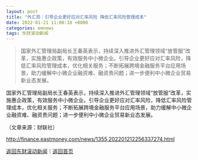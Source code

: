 ```yaml
---
layout: post
title: "外汇局：引导企业更好应对汇率风险 降低汇率风险管理成本"
date: 2022-01-21 11:00:18 +0800
categories: emnews
tags: 东财滚动新闻
---
```

> 国家外汇管理局副局长王春英表示，持续深入推进外汇管理领域“放管服”改革，实施惠企政策，有效服务中小微企业。引导企业更好应对汇率风险，降低汇率风险管理成本，优化相关服务；不断拓展跨境金融服务平台应用场景，助力缓解中小微企业融资难、融资贵问题；进一步便利中小微企业贸易新业态发展。

<p>国家外汇管理局副局长王春英表示，持续深入推进外汇管理领域“放管服”改革，实施惠企政策，有效服务中小微企业。引导企业更好应对汇率风险，降低汇率风险管理成本，优化相关服务；不断拓展跨境金融服务平台应用场景，助力缓解中小微企业融资难、融资贵问题；进一步便利中小微企业贸易新业态发展。</p><p class="em_media">（文章来源：财联社）</p>

<http://finance.eastmoney.com/news/1355,202201212256337274.html>

[返回东财滚动新闻](//finews.withounder.com/emnews/)｜[返回首页](//finews.withounder.com/)